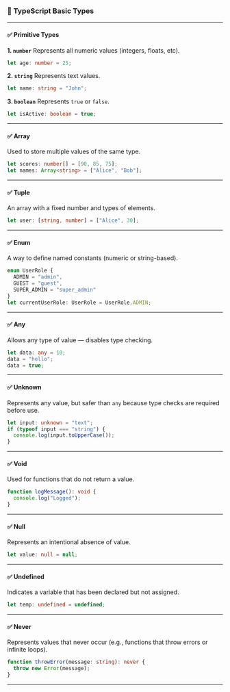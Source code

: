 ### 📘 TypeScript Basic Types

---

#### ✅ **Primitive Types**

**1. `number`**
Represents all numeric values (integers, floats, etc).

```ts
let age: number = 25;
```

**2. `string`**
Represents text values.

```ts
let name: string = "John";
```

**3. `boolean`**
Represents `true` or `false`.

```ts
let isActive: boolean = true;
```

---

#### ✅ **Array**

Used to store multiple values of the same type.

```ts
let scores: number[] = [90, 85, 75];
let names: Array<string> = ["Alice", "Bob"];
```

---

#### ✅ **Tuple**

An array with a fixed number and types of elements.

```ts
let user: [string, number] = ["Alice", 30];
```

---

#### ✅ **Enum**

A way to define named constants (numeric or string-based).

```ts
enum UserRole {
  ADMIN = "admin",
  GUEST = "guest",
  SUPER_ADMIN = "super_admin"
}
let currentUserRole: UserRole = UserRole.ADMIN;
```

---

#### ✅ **Any**

Allows any type of value — disables type checking.

```ts
let data: any = 10;
data = "hello";
data = true;
```

---

#### ✅ **Unknown**

Represents any value, but safer than `any` because type checks are required before use.

```ts
let input: unknown = "text";
if (typeof input === "string") {
  console.log(input.toUpperCase());
}
```

---

#### ✅ **Void**

Used for functions that do not return a value.

```ts
function logMessage(): void {
  console.log("Logged");
}
```

---

#### ✅ **Null**

Represents an intentional absence of value.

```ts
let value: null = null;
```

---

#### ✅ **Undefined**

Indicates a variable that has been declared but not assigned.

```ts
let temp: undefined = undefined;
```

---

#### ✅ **Never**

Represents values that never occur (e.g., functions that throw errors or infinite loops).

```ts
function throwError(message: string): never {
  throw new Error(message);
}
```

---